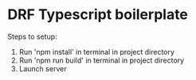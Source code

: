 # DRF Typescript boilerplate
Steps to setup:
  1. Run 'npm install' in terminal in project directory
  1. Run 'npm run build' in terminal in project directory
  2. Launch server
